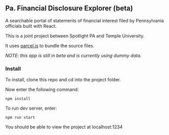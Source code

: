 ## Pa. Financial Disclosure Explorer (beta)
A searchable portal of statements of financial interest filed by Pennsylvania officials built with React.

This is a joint project between Spotlight PA and Temple University.

It uses [parcel.js](https://github.com/parcel-bundler/parcel) to bundle the source files.

*NOTE: this app is still in beta and is currently using dummy data.*

### Install

To install, clone this repo and cd into the project folder.

Now enter the following command:

```npm install```

To run dev server, enter:

```npm run start```

You should be able to view the project at localhost:1234
